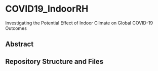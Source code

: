 # COVID19_IndoorRH
Investigating the Potential Effect of Indoor Climate on Global COVID-19 Outcomes

## Abstract 

## Repository Structure and Files
